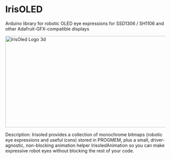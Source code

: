 # IrisOLED
Arduino library for robotic OLED eye expressions for SSD1306 / SH1106 and other Adafruit-GFX-compatible displays

<img width="896" height="288" alt="IrisOled Logo 3d" src="https://github.com/user-attachments/assets/45d72a1a-9e4f-408f-a2d3-3ade6a18af2f" />


Description:
Irisoled provides a collection of monochrome bitmaps (robotic eye expressions and useful icons) stored in PROGMEM, plus a small, driver-agnostic, non-blocking animation helper IrisoledAnimation so you can make expressive robot eyes without blocking the rest of your code.
